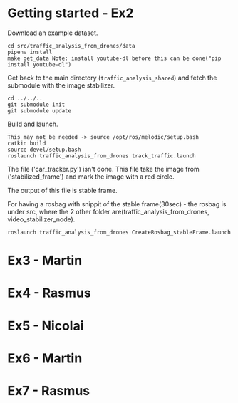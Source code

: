 
# Getting started  - Ex2
Download an example dataset.
```
cd src/traffic_analysis_from_drones/data
pipenv install
make get_data Note: install youtube-dl before this can be done("pip install youtube-dl")
```

Get back to the main directory (`traffic_analysis_shared`)
and fetch the submodule with the image stabilizer.
```
cd ../../..
git submodule init
git submodule update
```

Build and launch.
```
This may not be needed -> source /opt/ros/melodic/setup.bash  
catkin build
source devel/setup.bash
roslaunch traffic_analysis_from_drones track_traffic.launch
```
The file ('car_tracker.py') isn't done. This file take the image from ('stabilized_frame') and mark the image with a red circle.

The output of this file is stable frame.

For having a rosbag with snippit of the stable frame(30sec) - the rosbag is under src, where the 2 other folder are(traffic_analysis_from_drones, video_stabilizer_node).
```
roslaunch traffic_analysis_from_drones CreateRosbag_stableFrame.launch
```
# Ex3 - Martin

# Ex4 - Rasmus

# Ex5 - Nicolai

# Ex6 - Martin

# Ex7 - Rasmus

